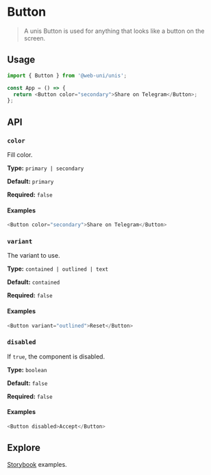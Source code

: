 # Button

> A unis Button is used for anything that looks like a button on the screen.

## Usage

```js
import { Button } from '@web-uni/unis';

const App = () => {
  return <Button color="secondary">Share on Telegram</Button>;
};
```

## API

### `color`

Fill color.

**Type:** `primary | secondary`

**Default:** `primary`

**Required:** `false`

#### Examples

```js
<Button color="secondary">Share on Telegram</Button>
```

### `variant`

The variant to use.

**Type:** `contained | outlined | text`

**Default:** `contained`

**Required:** `false`

#### Examples

```js
<Button variant="outlined">Reset</Button>
```

### `disabled`

If `true`, the component is disabled.

**Type:** `boolean`

**Default:** `false`

**Required:** `false`

#### Examples

```js
<Button disabled>Accept</Button>
```

## Explore

[Storybook](https://master--6039faf22bc1890023504a43.chromatic.com/?path=/story/button--button) examples.
